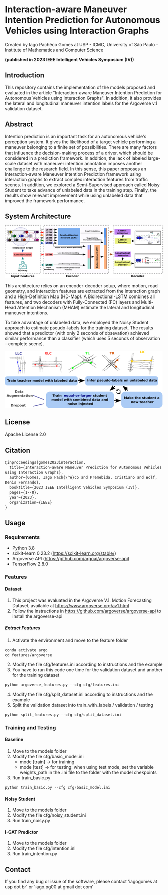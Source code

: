 # Interaction-aware Maneuver Intention Prediction for Autonomous Vehicles using Interaction Graphs

Created by Iago Pachêco Gomes at USP - ICMC, University of São Paulo - Institute of Mathematics and Computer Science


**(published in 2023 IEEE Intelligent Vehicles Symposium (IV))**

## Introduction

This repository contains the implementation of the models proposed and evaluated in the article "Interaction-aware Maneuver Intention Prediction for Autonomous Vehicles using Interaction Graphs". In addition, it also provides the lateral and longitudinal maneuver intention labels for the Argoverse v.1 validation dataset.


## Abstract


Intention prediction is an important task for an autonomous vehicle's perception system. It gives the likelihood of a target vehicle performing a maneuver belonging to a finite set of possibilities.  There are many factors that influence the decision-making process of a driver, which should be considered in a prediction framework. In addition, the lack of labeled large-scale dataset with maneuver intention annotation  imposes another challenge to the research field. In this sense, this paper proposes an Interaction-aware Maneuver Intention Prediction framework using interaction graphs to extract complex interaction features from traffic scenes. In addition, we explored a Semi-Supervised approach called Noisy Student to take advance of unlabeled data in the training step. Finally, the results show relevant improvement while using unlabeled data that improved the framework performance.


## System Architecture

![Alt System Architecture](/images/model.png)

This architecture relies on an encoder-decoder setup, where motion, road geometry, and interaction features are extracted from the interaction graph and a High-Definition Map (HD-Map). A Bidirectional-LSTM combines all features, and two decoders with Fully-Connected (FC) layers and Multi-Head Attention Mechanism (MHAM) estimate the lateral and longitudinal maneuver intentions. 

To take advantage of unlabeled data, we employed the Noisy Student approach to estimate pseudo-labels for the training dataset. The results showed that a predictor (with only 2 seconds of obsevation) achieved similar performance than a classifier (which uses 5 seconds of observation - complete scene). 

<p align="center">
<img src="/images/noisy.png" width="700" alt="Noisy Student">
</p>

## License

Apache License 2.0

## Citation
``` 
@inproceedings{gomes2023interaction,
  title={Interaction-aware Maneuver Prediction for Autonomous Vehicles using Interaction Graphs},
  author={Gomes, Iago Pach{\^e}co and Premebida, Cristiano and Wolf, Denis Fernando},
  booktitle={2023 IEEE Intelligent Vehicles Symposium (IV)},
  pages={1--8},
  year={2023},
  organization={IEEE}
}

```

## Usage

### Requirements

- Python 3.8
- scikit-learn 0.23.2 (https://scikit-learn.org/stable/)
- Argoverse API (https://github.com/argoai/argoverse-api)
- TensorFlow 2.8.0

### Features

#### Dataset

1) This project was evaluated in the Argoverse V.1. Motion Forecasting Dataset, available at https://www.argoverse.org/av1.html
2) Follow the instructions in https://github.com/argoverse/argoverse-api to install the argoverse-api
   
##### Extract Features
1) Activate the environment and move to the feature folder
   
```shell
conda activate argo
cd features/argoverse
```

2) Modify the file cfg/features.ini according to instructions and the example
3) You have to run this code one time for the validation dataset and another for the training dataset

```python
python argoverse_features.py --cfg cfg/features.ini
```

4) Modify the file cfg/split_dataset.ini according to instructions and the example
5) Split the validation dataset into train_with_labels / validation / testing

```python
python split_features.py --cfg cfg/split_dataset.ini
```


### Training and Testing

#### Baseline

1) Move to the models folder
2) Modify the file cfg/basic_model.ini
   - mode [train] -> for training
   - mode [test]  -> for testing:
             when using test mode, set the variable weights_path in the .ini file to the folder with the model chekpoints        
4) Run train_basic.py
   
```python
python train_basic.py --cfg cfg/basic_model.ini
```

#### Noisy Student

1) Move to the models folder
2) Modify the file cfg/noisy_student.ini     
4) Run train_noisy.py

#### I-GAT Predictor

1) Move to the models folder
2) Modify the file cfg/intention.ini   
4) Run train_intention.py

## Contact

If you find any bug or issue of the software, please contact 'iagogomes at usp dot br' or 'iago.pg00 at gmail dot com'


